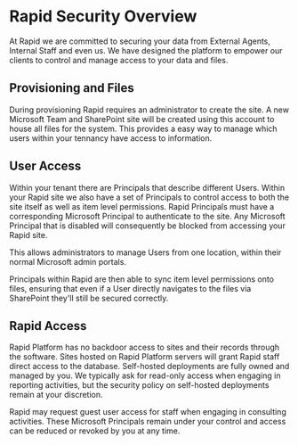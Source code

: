 # Rapid Security Overview

At Rapid we are committed to securing your data from External Agents, Internal Staff and even us. We have designed the platform to empower our clients to control and manage access to your data and files.

## Provisioning and Files

During provisioning Rapid requires an administrator to create the site. A new Microsoft Team and SharePoint site will be created using this account to house all files for the system. This provides a easy way to manage which users within your tennancy have access to information.

## User Access

Within your tenant there are Principals that describe different Users. Within your Rapid site we also have a set of Principals to control access to both the site itself as well as item level permissions. Rapid Principals must have a corresponding Microsoft Principal to authenticate to the site. Any Microsoft Principal that is disabled will consequently be blocked from accessing your Rapid site.

This allows administrators to manage Users from one location, within their normal Microsoft admin portals.

Principals within Rapid are then able to sync item level permissions onto files, ensuring that even if a User directly navigates to the files via SharePoint they'll still be secured correctly.

## Rapid Access

Rapid Platform has no backdoor access to sites and their records through the software. Sites hosted on Rapid Platform servers will grant Rapid staff direct access to the database. Self-hosted deployments are fully owned and managed by you. We typically ask for read-only access when engaging in reporting activities, but the security policy on self-hosted deployments remain at your discretion.

Rapid may request guest user access for staff when engaging in consulting activities. These Microsoft Principals remain under your control and access can be reduced or revoked by you at any time.

